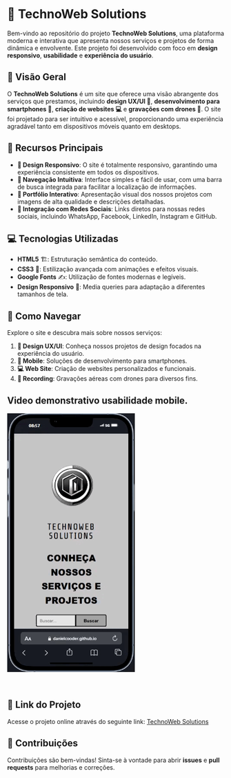 
# 🚀 TechnoWeb Solutions

Bem-vindo ao repositório do projeto **TechnoWeb Solutions**, uma plataforma moderna e interativa que apresenta nossos serviços e projetos de forma dinâmica e envolvente. Este projeto foi desenvolvido com foco em **design responsivo**, **usabilidade** e **experiência do usuário**.

## 📌 Visão Geral

O **TechnoWeb Solutions** é um site que oferece uma visão abrangente dos serviços que prestamos, incluindo **design UX/UI 🎨**, **desenvolvimento para smartphones 📱**, **criação de websites 💻** e **gravações com drones 🚁**. O site foi projetado para ser intuitivo e acessível, proporcionando uma experiência agradável tanto em dispositivos móveis quanto em desktops.

## 🔹 Recursos Principais

- **📱 Design Responsivo**: O site é totalmente responsivo, garantindo uma experiência consistente em todos os dispositivos.
- **🧭 Navegação Intuitiva**: Interface simples e fácil de usar, com uma barra de busca integrada para facilitar a localização de informações.
- **📂 Portfólio Interativo**: Apresentação visual dos nossos projetos com imagens de alta qualidade e descrições detalhadas.
- **🔗 Integração com Redes Sociais**: Links diretos para nossas redes sociais, incluindo WhatsApp, Facebook, LinkedIn, Instagram e GitHub.

## 💻 Tecnologias Utilizadas

- **HTML5** 🏗️: Estruturação semântica do conteúdo.
- **CSS3** 🎨: Estilização avançada com animações e efeitos visuais.
- **Google Fonts** ✍️: Utilização de fontes modernas e legíveis.
- **Design Responsivo** 📲: Media queries para adaptação a diferentes tamanhos de tela.

## 📖 Como Navegar

Explore o site e descubra mais sobre nossos serviços:

1. **🎨 Design UX/UI**: Conheça nossos projetos de design focados na experiência do usuário.
2. **📱 Mobile**: Soluções de desenvolvimento para smartphones.
3. **💻 Web Site**: Criação de websites personalizados e funcionais.
4. **🚁 Recording**: Gravações aéreas com drones para diversos fins.

## **Video demonstrativo usabilidade mobile.**<br>
![Video](https://github.com/danielcooder/Projeto-Site-TechnoWeb/blob/main/img/usabilidadeMobile.gif)

<br>

## 🔗 Link do Projeto

Acesse o projeto online através do seguinte link: [TechnoWeb Solutions](https://danielcooder.github.io/Projeto-Site-TechnoWeb/)

## 🤝 Contribuições

Contribuições são bem-vindas! Sinta-se à vontade para abrir **issues** e **pull requests** para melhorias e correções.


